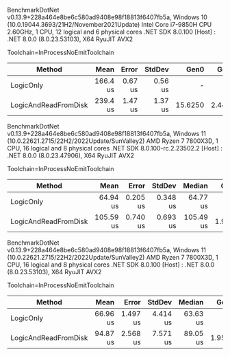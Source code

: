 BenchmarkDotNet v0.13.9+228a464e8be6c580ad9408e98f18813f6407fb5a, Windows 10 (10.0.19044.3693/21H2/November2021Update)
Intel Core i7-9850H CPU 2.60GHz, 1 CPU, 12 logical and 6 physical cores
.NET SDK 8.0.100
[Host] : .NET 8.0.0 (8.0.23.53103), X64 RyuJIT AVX2

Toolchain=InProcessNoEmitToolchain

| Method               | Mean     | Error   | StdDev  | Gen0    | Gen1   | Allocated |
|--------------------- |---------:|--------:|--------:|--------:|-------:|----------:|
| LogicOnly            | 166.4 us | 0.67 us | 0.56 us |       - |      - |         - |
| LogicAndReadFromDisk | 239.4 us | 1.47 us | 1.37 us | 15.6250 | 2.4414 |  101124 B |


BenchmarkDotNet v0.13.9+228a464e8be6c580ad9408e98f18813f6407fb5a, Windows 11 (10.0.22621.2715/22H2/2022Update/SunValley2)
AMD Ryzen 7 7800X3D, 1 CPU, 16 logical and 8 physical cores
.NET SDK 8.0.100-rc.2.23502.2
  [Host] : .NET 8.0.0 (8.0.23.47906), X64 RyuJIT AVX2

Toolchain=InProcessNoEmitToolchain

| Method               | Mean      | Error    | StdDev   | Median    | Gen0   | Gen1   | Allocated |
|--------------------- |----------:|---------:|---------:|----------:|-------:|-------:|----------:|
| LogicOnly            |  64.94 us | 0.205 us | 0.348 us |  64.77 us |      - |      - |         - |
| LogicAndReadFromDisk | 105.59 us | 0.740 us | 0.693 us | 105.49 us | 1.9531 | 0.2441 |  103121 B |



BenchmarkDotNet v0.13.9+228a464e8be6c580ad9408e98f18813f6407fb5a, Windows 11 (10.0.22621.2715/22H2/2022Update/SunValley2)
AMD Ryzen 7 7800X3D, 1 CPU, 16 logical and 8 physical cores
.NET SDK 8.0.100
[Host] : .NET 8.0.0 (8.0.23.53103), X64 RyuJIT AVX2

Toolchain=InProcessNoEmitToolchain

| Method               | Mean     | Error    | StdDev   | Median   | Gen0   | Gen1   | Allocated |
|--------------------- |---------:|---------:|---------:|---------:|-------:|-------:|----------:|
| LogicOnly            | 66.96 us | 1.497 us | 4.414 us | 63.63 us |      - |      - |         - |
| LogicAndReadFromDisk | 94.87 us | 2.568 us | 7.571 us | 89.05 us | 1.9531 | 0.2441 |  103121 B |